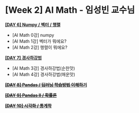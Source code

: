 # [Week 2] AI Math - 임성빈 교수님

**[[DAY 6] Numpy / 벡터 / 행렬](https://github.com/ydy8989/boostcamp/tree/main/Week_2/Day_1)**

- [AI Math 0강] numpy
- [AI Math 1강] 벡터가 뭐에요?
- [AI Math 2강] 행렬이 뭐에요?

**[[DAY 7] 경사하강법](https://github.com/ydy8989/boostcamp/tree/main/Week_2/Day_2)**

- [AI Math 3강] 경사하강법(순한맛)
- [AI Math 4강] 경사하강법(매운맛)

**~~[[DAY 8] Pandas / 딥러닝 학습방법 이해하기 ]()~~**

**~~[[DAY 9] Pandas II / 확률론]()~~**

**~~[[DAY 10] 시각화 / 통계학]()~~**

